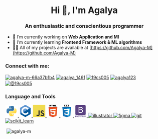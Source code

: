 <h1 align="center">Hi 👋, I'm Agalya</h1>
<h3 align="center">An enthusiastic and conscientious programmer</h3>


- 🔭 I’m currently working on **Web Application and Ml**
- 🌱 I’m currently learning **Frontend Framework & ML algorithms**
- 👨‍💻 All of my projects are available at [https://github.com/Agalya-M](https://github.com/Agalya-M)
<h3 align="left">Connect with me:</h3>
<p align="left">
<a href="https://linkedin.com/in/agalya-m-66a37b1b4" target="blank"><img align="center" src="https://raw.githubusercontent.com/rahuldkjain/github-profile-readme-generator/master/src/images/icons/Social/linked-in-alt.svg" alt="agalya-m-66a37b1b4" height="30" width="40" /></a>
<a href="https://www.codechef.com/users/agalya_1461" target="blank"><img align="center" src="https://cdn.jsdelivr.net/npm/simple-icons@3.1.0/icons/codechef.svg" alt="agalya_1461" height="30" width="40" /></a>
<a href="https://www.hackerrank.com/19cs005" target="blank"><img align="center" src="https://raw.githubusercontent.com/rahuldkjain/github-profile-readme-generator/master/src/images/icons/Social/hackerrank.svg" alt="19cs005" height="30" width="40" /></a>
<a href="https://www.leetcode.com/agalya123" target="blank"><img align="center" src="https://raw.githubusercontent.com/rahuldkjain/github-profile-readme-generator/master/src/images/icons/Social/leet-code.svg" alt="agalya123" height="30" width="40" /></a>
<a href="https://www.hackerearth.com/@19cs005" target="blank"><img align="center" src="https://raw.githubusercontent.com/rahuldkjain/github-profile-readme-generator/master/src/images/icons/Social/hackerearth.svg" alt="@19cs005" height="30" width="40" /></a></p>
<h3 align="left">Language and Tools </h3>
<p align="left"> <a href="https://www.python.org" target="_blank"> <img src="https://raw.githubusercontent.com/devicons/devicon/master/icons/python/python-original.svg" alt="python" width="40" height="40"/> </a>  <a href="https://www.cprogramming.com/" target="_blank"> <img src="https://raw.githubusercontent.com/devicons/devicon/master/icons/c/c-original.svg" alt="c" width="40" height="40"/> </a> <a href="https://developer.mozilla.org/en-US/docs/Web/JavaScript" target="_blank"> <img src="https://raw.githubusercontent.com/devicons/devicon/master/icons/javascript/javascript-original.svg" alt="javascript" width="40" height="40"/> </a>
<a href="https://www.w3.org/html/" target="_blank"> <img src="https://raw.githubusercontent.com/devicons/devicon/master/icons/html5/html5-original-wordmark.svg" alt="html5" width="40" height="40"/> </a> <a href="https://www.w3schools.com/css/" target="_blank"> <img src="https://raw.githubusercontent.com/devicons/devicon/master/icons/css3/css3-original-wordmark.svg" alt="css3" width="40" height="40"/>  <a href="https://getbootstrap.com" target="_blank"><img src="https://raw.githubusercontent.com/devicons/devicon/master/icons/bootstrap/bootstrap-plain-wordmark.svg" alt="bootstrap" width="40" height="40"/> </a> </a><a href="https://www.adobe.com/in/products/illustrator.html" target="_blank"> <img src="https://www.vectorlogo.zone/logos/adobe_illustrator/adobe_illustrator-icon.svg" alt="illustrator" width="40" height="40"/> </a>  <a href="https://www.figma.com/" target="_blank"> <img src="https://www.vectorlogo.zone/logos/figma/figma-icon.svg" alt="figma" width="40" height="40"/> </a> <a href="https://git-scm.com/" target="_blank"> <img src="https://www.vectorlogo.zone/logos/git-scm/git-scm-icon.svg" alt="git" width="40" height="40"/> </a> 
<a href="https://scikit-learn.org/" target="_blank"> <img src="https://upload.wikimedia.org/wikipedia/commons/0/05/Scikit_learn_logo_small.svg" alt="scikit_learn" width="40" height="40"/> </a></p>
<p>&nbsp;<img align="center" src="https://github-readme-stats.vercel.app/api?username=agalya-m&show_icons=true&locale=en" alt="agalya-m" /></p>
